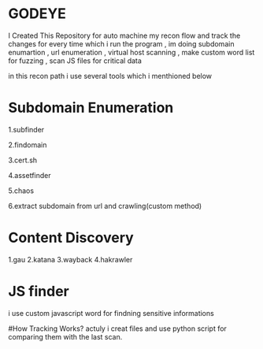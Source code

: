 # GODEYE
I Created This Repository for auto machine my recon flow and track the changes for every time which i run the program , im doing subdomain enumartion , url enumeration , virtual host scanning , make custom word list for fuzzing , scan JS files for critical data  

in this recon path i use several tools which i menthioned below

# Subdomain Enumeration
1.subfinder 

2.findomain

3.cert.sh

4.assetfinder

5.chaos

6.extract subdomain from url and crawling(custom method)

# Content Discovery
1.gau
2.katana
3.wayback
4.hakrawler

# JS finder 
i use custom javascript word for findning sensitive informations

#How Tracking Works?
actuly i creat files and use python script for comparing them with the last scan. 

